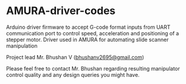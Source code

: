 # AMURA-driver-codes
Arduino driver firmware to accept G-code format inputs from UART communication port to control speed, acceleration and positioning of a stepper motor. Driver used in AMURA for automating slide scanner manipulation

Project lead Mr. Bhushan V (bhushanv2695@gmail.com)

Please feel free to contact Mr. Bhushan regarding resulting manipulator control quality and any design queries you might have.

